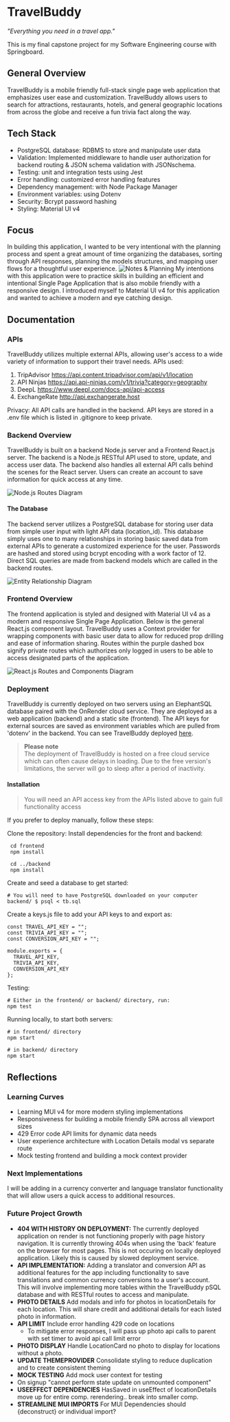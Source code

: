 # TravelBuddy

_"Everything you need in a travel app."_

This is my final capstone project for my Software Engineering course with Springboard.

## General Overview

TravelBuddy is a mobile friendly full-stack single page web application that emphasizes user ease and customization. TravelBuddy allows users to search for attractions, restaurants, hotels, and general geographic locations from across the globe and receive a fun trivia fact along the way.

## Tech Stack

- PostgreSQL database: RDBMS to store and manipulate user data
- Validation: Implemented middleware to handle user authorization for backend routing & JSON schema validation with JSONschema.
- Testing: unit and integration tests using Jest
- Error handling: customized error handling features
- Dependency management: with Node Package Manager
- Environment variables: using Dotenv
- Security: Bcrypt password hashing
- Styling: Material UI v4

## Focus

In building this application, I wanted to be very intentional with the planning process and spent a great amount of time organizing the databases, sorting through API responses, planning the models structures, and mapping user flows for a thoughtful user experience.
![Notes & Planning](/documentation/Planning.jpg)
My intentions with this application were to practice skills in building an efficient and intentional Single Page Application that is also mobile friendly with a responsive design. I introduced myself to Material UI v4 for this application and wanted to achieve a modern and eye catching design.

## Documentation

### APIs

TravelBuddy utilizes multiple external APIs, allowing user's access to a wide variety of information to support their travel needs.
APIs used:

1. TripAdvisor https://api.content.tripadvisor.com/api/v1/location
2. API Ninjas https://api.api-ninjas.com/v1/trivia?category=geography
3. DeepL https://www.deepl.com/docs-api/api-access
4. ExchangeRate http://api.exchangerate.host

Privacy:
All API calls are handled in the backend. API keys are stored in a .env file which is listed in .gitignore to keep private.

### Backend Overview

TravelBuddy is built on a backend Node.js server and a Frontend React.js server. The backend is a Node.js RESTful API used to store, update, and access user data. The backend also handles all external API calls behind the scenes for the React server. Users can create an account to save information for quick access at any time.

![Node.js Routes Diagram](/documentation/BackendRoutes.jpg)

#### The Database

The backend server utilizes a PostgreSQL database for storing user data from simple user input with light API data (location_id). This database simply uses one to many relationships in storing basic saved data from external APIs to generate a customized experience for the user. Passwords are hashed and stored using bcrypt encoding with a work factor of 12. Direct SQL queries are made from backend models which are called in the backend routes.

![Entity Relationship Diagram](/documentation/ERD.jpg)

### Frontend Overview

The frontend application is styled and designed with Material UI v4 as a modern and responsive Single Page Application. Below is the general React.js component layout.
TravelBuddy uses a Context provider for wrapping components with basic user data to allow for reduced prop drilling and ease of information sharing. Routes within the purple dashed box signify private routes which authorizes only logged in users to be able to access designated parts of the application.

![React.js Routes and Components Diagram](/documentation/ReactComponentMap.jpg)

### Deployment

TravelBuddy is currently deployed on two servers using an ElephantSQL database paired with the OnRender cloud service. They are deployed as a web application (backend) and a static site (frontend). The API keys for external sources are saved as environment variables which are pulled from 'dotenv' in the backend.
You can see TravelBuddy deployed [here](https://travelbuddy-egbq.onrender.com/).

> **Please note** <br/>
> The deployment of TravelBuddy is hosted on a free cloud service which can often cause delays in loading. Due to the free version's limitations, the server will go to sleep after a period of inactivity.

#### Installation

> You will need an API access key from the APIs listed above to gain full functionality access

If you prefer to deploy manually, follow these steps:

Clone the repository:
Install dependencies for the front and backend:

```
 cd frontend
 npm install
```

```
 cd ../backend
 npm install
```

Create and seed a database to get started:

```
# You will need to have PostgreSQL downloaded on your computer
backend/ $ psql < tb.sql
```

Create a keys.js file to add your API keys to and export as:

```
const TRAVEL_API_KEY = "";
const TRIVIA_API_KEY = "";
const CONVERSION_API_KEY = "";

module.exports = {
  TRAVEL_API_KEY,
  TRIVIA_API_KEY,
  CONVERSION_API_KEY
};
```

Testing:

```
# Either in the frontend/ or backend/ directory, run:
npm test
```

Running locally, to start both servers:

```
# in frontend/ directory
npm start

# in backend/ directory
npm start
```

## Reflections

### Learning Curves

- Learning MUI v4 for more modern styling implementations
- Responsiveness for building a mobile friendly SPA across all viewport sizes
- 429 Error code API limits for dynamic data needs
- User experience architecture with Location Details modal vs separate route
- Mock testing frontend and building a mock context provider

### Next Implementations

I will be adding in a currency converter and language translator functionality that will allow users a quick access to additional resources.

### Future Project Growth

- **404 WITH HISTORY ON DEPLOYMENT:** The currently deployed application on render is not functioning properly with page history navigation. It is currently throwing 404s when using the 'back' feature on the browser for most pages. This is not occuring on locally deployed application. Likely this is caused by slowed deployment service.
- **API IMPLEMENTATION:** Adding a translator and conversion API as additional features for the app including functionality to save translations and common currency conversions to a user's account. This will involve implementing more tables within the TravelBuddy pSQL database and with RESTful routes to access and manipulate.
- **PHOTO DETAILS** Add modals and info for photos in locationDetails for each location. This will share credit and additional details for each listed photo in information.
- **API LIMIT** Include error handling 429 code on locations
  - To mitigate error responses, I will pass up photo api calls to parent with set timer to avoid api call limit error
- **PHOTO DISPLAY** Handle LocationCard no photo to display for locations without a photo.
- **UPDATE THEMEPROVIDER** Consolidate styling to reduce duplication and to create consistent theming
- **MOCK TESTING** Add mock user context for testing
- On signup "cannot perform state update on unmounted component"
- **USEEFFECT DEPENDENCIES** HasSaved in useEffect of locationDetails move up for entire comp. rerendering.. break into smaller comp.
- **STREAMLINE MUI IMPORTS** For MUI Dependencies should {deconstruct} or individual import?
